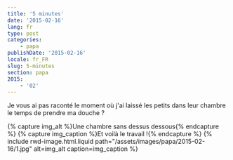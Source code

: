 ```yaml
---
title: '5 minutes'
date: '2015-02-16'
lang: fr
type: post
categories:
    - papa
publishDate: '2015-02-16'
locale: fr_FR
slug: 5-minutes
section: papa
2015:
    - '02'
---
```


Je vous ai pas raconté le moment où j'ai laissé les petits dans leur chambre le temps de prendre ma douche ?

{% capture img_alt %}Une chambre sans dessus dessous{% endcapture %}
{% capture img_caption %}Et voilà le travail !{% endcapture %}
{% include rwd-image.html.liquid 
    path="/assets/images/papa/2015-02-16/1.jpg"
    alt=img_alt
    caption=img_caption
%}
